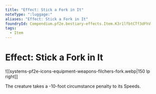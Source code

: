 ```yaml
---
title: "Effect: Stick a Fork in It"
noteType: ":luggage:"
aliases: "Effect: Stick a Fork in It"
foundryId: Compendium.pf2e.bestiary-effects.Item.K3r1lfbtCTf3dFhV
tags:
  - Item
---
```


# Effect: Stick a Fork in It
![[systems-pf2e-icons-equipment-weapons-filchers-fork.webp|150 lp right]]

The creature takes a -10-foot circumstance penalty to its Speeds.
